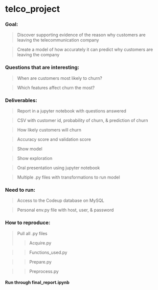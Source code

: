 # telco_project

### Goal:
> Discover supporting evidence of the reason why customers are leaving the telecommunication company

> Create a model of how accurately it can predict why customers are leaving the company

### Questions that are interesting:
> When are customers most likely to churn?

> Which features affect churn the most?

### Deliverables:
> Report in a jupyter notebook with questions answered

> CSV with customer id, probability of churn, & prediction of churn

> How likely customers will churn

> Accuracy score and validation score

> Show model

> Show exploration

> Oral presentation using jupyter notebook

> Multiple .py files with transformations to run model

### Need to run:
> Access to the Codeup database on MySQL

> Personal env.py file with host, user, & password

### How to reproduce:
> Pull all .py files
>> Acquire.py

>> Functions_used.py

>> Prepare.py

>> Preprocess.py

#### Run through final_report.ipynb
